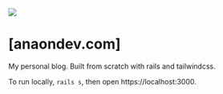 <img src="https://anansilva.semaphoreci.com/badges/blog-rails.svg">

# [anaondev.com]

My personal blog. Built from scratch with rails and tailwindcss. 

To run locally, `rails s`, then open https://localhost:3000.

